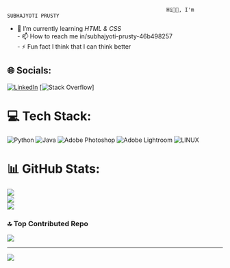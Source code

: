                                                         Hi👋🏻, I'm SUBHAJYOTI PRUSTY
- 🌱 I’m currently learning *HTML & CSS*<br>- 📫 How to reach me in/subhajyoti-prusty-46b498257<br>- ⚡ Fun fact I think that I can think better


## 🌐 Socials:
[![LinkedIn](https://img.shields.io/badge/LinkedIn-%230077B5.svg?logo=linkedin&logoColor=white)](https://linkedin.com/in/in/subhajyoti-prusty-46b498257) [![Stack Overflow](https://img.shields.io/badge/-Stackoverflow-FE7A16?logo=stack-overflow&logoColor=white)] 

# 💻 Tech Stack:
![Python](https://img.shields.io/badge/python-3670A0?style=plastic&logo=python&logoColor=ffdd54) ![Java](https://img.shields.io/badge/java-%23ED8B00.svg?style=plastic&logo=java&logoColor=white) ![Adobe Photoshop](https://img.shields.io/badge/adobephotoshop-%2331A8FF.svg?style=plastic&logo=adobephotoshop&logoColor=white) ![Adobe Lightroom](https://img.shields.io/badge/Adobe%20Lightroom-31A8FF.svg?style=plastic&logo=Adobe%20Lightroom&logoColor=white) ![LINUX](https://img.shields.io/badge/Linux-FCC624?style=plastic&logo=linux&logoColor=black)
# 📊 GitHub Stats:
![](https://github-readme-stats.vercel.app/api?username=subhajyoti-prusty&theme=dark&hide_border=false&include_all_commits=false&count_private=false)<br/>
![](https://github-readme-streak-stats.herokuapp.com/?user=subhajyoti-prusty&theme=dark&hide_border=false)<br/>
![](https://github-readme-stats.vercel.app/api/top-langs/?username=subhajyoti-prusty&theme=dark&hide_border=false&include_all_commits=false&count_private=false&layout=compact)

### 🔝 Top Contributed Repo
![](https://github-contributor-stats.vercel.app/api?username=subhajyoti-prusty&limit=5&theme=dark&combine_all_yearly_contributions=true)

---
[![](https://visitcount.itsvg.in/api?id=subhajyoti-prusty&icon=6&color=5)](https://visitcount.itsvg.in)

<!-- Proudly created with GPRM ( https://gprm.itsvg.in ) -->
